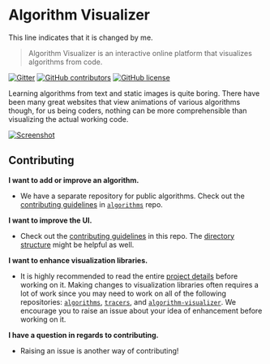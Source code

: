 # Algorithm Visualizer

This line indicates that it is changed by me.

> Algorithm Visualizer is an interactive online platform that visualizes algorithms from code.

[![Gitter](https://img.shields.io/gitter/room/nwjs/nw.js.svg?style=flat-square)](https://gitter.im/algorithm-visualizer)
[![GitHub contributors](https://img.shields.io/github/contributors/algorithm-visualizer/algorithm-visualizer.svg?style=flat-square)](https://github.com/algorithm-visualizer/algorithm-visualizer/graphs/contributors)
[![GitHub license](https://img.shields.io/github/license/algorithm-visualizer/algorithm-visualizer.svg?style=flat-square)](https://github.com/algorithm-visualizer/algorithm-visualizer/blob/master/LICENSE)

Learning algorithms from text and static images is quite boring. There have been many great websites that view animations of various algorithms though, for us being coders, nothing can be more comprehensible than visualizing the actual working code.

[![Screenshot](https://raw.githubusercontent.com/algorithm-visualizer/algorithm-visualizer/master/branding/screenshot.png)](https://algorithm-visualizer.org/)

## Contributing

**I want to add or improve an algorithm.**

- We have a separate repository for public algorithms. Check out the [contributing guidelines](https://github.com/algorithm-visualizer/algorithms/blob/master/CONTRIBUTING.md) in [`algorithms`](https://github.com/algorithm-visualizer/algorithms) repo.

**I want to improve the UI.**

- Check out the [contributing guidelines](https://github.com/algorithm-visualizer/algorithm-visualizer/blob/master/CONTRIBUTING.md) in this repo. The [directory structure](https://github.com/algorithm-visualizer/algorithm-visualizer/blob/master/PROJECT_DETAILS.md#algorithm-visualizer) might be helpful as well.

**I want to enhance visualization libraries.**

- It is highly recommended to read the entire [project details](https://github.com/algorithm-visualizer/algorithm-visualizer/blob/master/PROJECT_DETAILS.md) before working on it. Making changes to visualization libraries often requires a lot of work since you may need to work on all of the following repositories: [`algorithms`](https://github.com/algorithm-visualizer/algorithms), [`tracers`](https://github.com/algorithm-visualizer/tracers), and [`algorithm-visualizer`](https://github.com/algorithm-visualizer/algorithm-visualizer). We encourage you to raise an issue about your idea of enhancement before working on it.

**I have a question in regards to contributing.**

- Raising an issue is another way of contributing!
